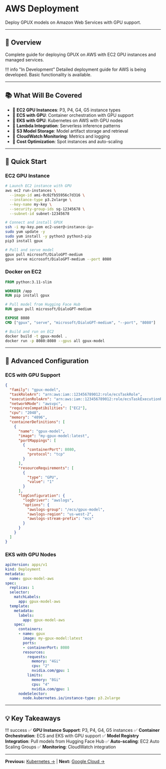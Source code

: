 # AWS Deployment

Deploy GPUX models on Amazon Web Services with GPU support.

---

## 🎯 Overview

Complete guide for deploying GPUX on AWS with EC2 GPU instances and managed services.

!!! info "In Development"
    Detailed deployment guide for AWS is being developed. Basic functionality is available.

---

## 📚 What Will Be Covered

- 🔄 **EC2 GPU Instances**: P3, P4, G4, G5 instance types
- 🔄 **ECS with GPU**: Container orchestration with GPU support
- 🔄 **EKS with GPU**: Kubernetes on AWS with GPU nodes
- 🔄 **Lambda Integration**: Serverless inference patterns
- 🔄 **S3 Model Storage**: Model artifact storage and retrieval
- 🔄 **CloudWatch Monitoring**: Metrics and logging
- 🔄 **Cost Optimization**: Spot instances and auto-scaling

---

## 🚀 Quick Start

### EC2 GPU Instance

```bash
# Launch EC2 instance with GPU
aws ec2 run-instances \
  --image-id ami-0c02fb55956c7d316 \
  --instance-type p3.2xlarge \
  --key-name my-key \
  --security-group-ids sg-12345678 \
  --subnet-id subnet-12345678

# Connect and install GPUX
ssh -i my-key.pem ec2-user@<instance-ip>
sudo yum update -y
sudo yum install -y python3 python3-pip
pip3 install gpux

# Pull and serve model
gpux pull microsoft/DialoGPT-medium
gpux serve microsoft/DialoGPT-medium --port 8080
```

### Docker on EC2

```dockerfile
FROM python:3.11-slim

WORKDIR /app
RUN pip install gpux

# Pull model from Hugging Face Hub
RUN gpux pull microsoft/DialoGPT-medium

EXPOSE 8080
CMD ["gpux", "serve", "microsoft/DialoGPT-medium", "--port", "8080"]
```

```bash
# Build and run on EC2
docker build -t gpux-model .
docker run -p 8080:8080 --gpus all gpux-model
```

---

## 🔧 Advanced Configuration

### ECS with GPU Support

```json
{
  "family": "gpux-model",
  "taskRoleArn": "arn:aws:iam::123456789012:role/ecsTaskRole",
  "executionRoleArn": "arn:aws:iam::123456789012:role/ecsTaskExecutionRole",
  "networkMode": "awsvpc",
  "requiresCompatibilities": ["EC2"],
  "cpu": "2048",
  "memory": "4096",
  "containerDefinitions": [
    {
      "name": "gpux-model",
      "image": "my-gpux-model:latest",
      "portMappings": [
        {
          "containerPort": 8080,
          "protocol": "tcp"
        }
      ],
      "resourceRequirements": [
        {
          "type": "GPU",
          "value": "1"
        }
      ],
      "logConfiguration": {
        "logDriver": "awslogs",
        "options": {
          "awslogs-group": "/ecs/gpux-model",
          "awslogs-region": "us-west-2",
          "awslogs-stream-prefix": "ecs"
        }
      }
    }
  ]
}
```

### EKS with GPU Nodes

```yaml
apiVersion: apps/v1
kind: Deployment
metadata:
  name: gpux-model-aws
spec:
  replicas: 1
  selector:
    matchLabels:
      app: gpux-model-aws
  template:
    metadata:
      labels:
        app: gpux-model-aws
    spec:
      containers:
      - name: gpux
        image: my-gpux-model:latest
        ports:
        - containerPort: 8080
        resources:
          requests:
            memory: "4Gi"
            cpu: "2"
            nvidia.com/gpu: 1
          limits:
            memory: "8Gi"
            cpu: "4"
            nvidia.com/gpu: 1
      nodeSelector:
        node.kubernetes.io/instance-type: p3.2xlarge
```

---

## 💡 Key Takeaways

!!! success
    ✅ **GPU Instance Support**: P3, P4, G4, G5 instances
    ✅ **Container Orchestration**: ECS and EKS with GPU support
    ✅ **Model Registry Integration**: Pull models from Hugging Face Hub
    ✅ **Auto-scaling**: EC2 Auto Scaling Groups
    ✅ **Monitoring**: CloudWatch integration

---

**Previous:** [Kubernetes →](kubernetes.md) | **Next:** [Google Cloud →](gcp.md)
